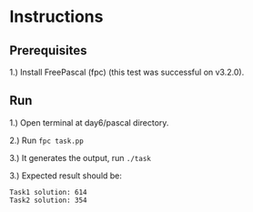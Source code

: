 # Instructions

## Prerequisites

1.) Install FreePascal (fpc) (this test was successful on v3.2.0).

## Run

1.) Open terminal at day6/pascal directory.

2.) Run ```fpc task.pp```

3.) It generates the output, run  ```./task```

3.) Expected result should be:

```
Task1 solution: 614
Task2 solution: 354
```
